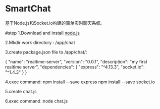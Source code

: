 # SmartChat
基于Node.js和Socket.io构建的简单实时聊天系统。

#step
1.Download and install <a href="https://nodejs.org/en/download/" target="_blank">node.js</a>

2.Mkdir work directory : /app/chat

3.create package.json file to /app/chat/:

{
  "name": "realtime-server",
  "version": "0.0.1",
  "description": "my first realtime server",
  "dependencies": {
    "express": "^4.13.3",
    "socket.io": "^1.4.3"
  }
}

4.exec command: 
npm install --save express
npm install --save socket.io

5.create chat.js

6.exec command:
node chat.js
